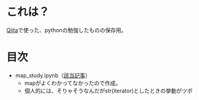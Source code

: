 # これは？
[Qiita](https://qiita.com/noname_output)で使った、pythonの勉強したものの保存用。

# 目次
* map_study.ipynb（[該当記事](https://qiita.com/noname_output/items/f1edcbd3cd61cfb42905)）
  * mapがよくわかってなかったので作成。
  * 個人的には、そりゃそうなんだがstr(iterator)としたときの挙動がツボ
